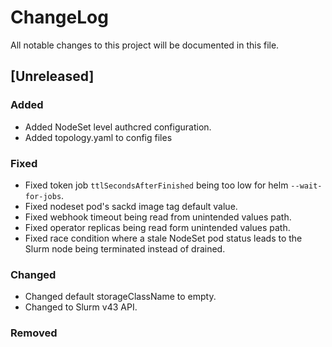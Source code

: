 # ChangeLog

All notable changes to this project will be documented in this file.

## [Unreleased]

### Added

- Added NodeSet level authcred configuration.
- Added topology.yaml to config files

### Fixed

- Fixed token job `ttlSecondsAfterFinished` being too low for helm
  `--wait-for-jobs`.
- Fixed nodeset pod's sackd image tag default value.
- Fixed webhook timeout being read from unintended values path.
- Fixed operator replicas being read form unintended values path.
- Fixed race condition where a stale NodeSet pod status leads to the Slurm node
  being terminated instead of drained.

### Changed

- Changed default storageClassName to empty.
- Changed to Slurm v43 API.

### Removed
